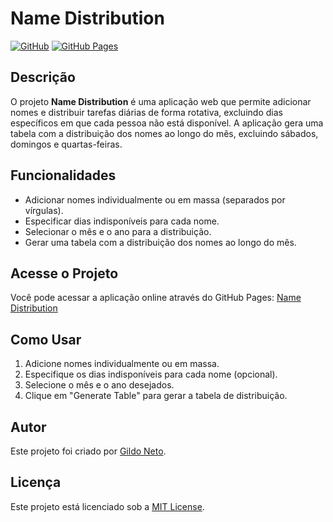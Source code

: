 # Name Distribution

[![GitHub](https://img.shields.io/badge/GitHub-Repository-blue)](https://github.com/gildoneto/daily-rotation)
[![GitHub Pages](https://img.shields.io/badge/GitHub-Pages-brightgreen)](https://gildoneto.github.io/daily-rotation/)

## Descrição

O projeto **Name Distribution** é uma aplicação web que permite adicionar nomes e distribuir tarefas diárias de forma rotativa, excluindo dias específicos em que cada pessoa não está disponível. A aplicação gera uma tabela com a distribuição dos nomes ao longo do mês, excluindo sábados, domingos e quartas-feiras.

## Funcionalidades

- Adicionar nomes individualmente ou em massa (separados por vírgulas).
- Especificar dias indisponíveis para cada nome.
- Selecionar o mês e o ano para a distribuição.
- Gerar uma tabela com a distribuição dos nomes ao longo do mês.

## Acesse o Projeto

Você pode acessar a aplicação online através do GitHub Pages: [Name Distribution](https://gildoneto.github.io/daily-rotation/)

## Como Usar

1. Adicione nomes individualmente ou em massa.
2. Especifique os dias indisponíveis para cada nome (opcional).
3. Selecione o mês e o ano desejados.
4. Clique em "Generate Table" para gerar a tabela de distribuição.

## Autor

Este projeto foi criado por [Gildo Neto](https://github.com/gildoneto).

## Licença

Este projeto está licenciado sob a [MIT License](LICENSE).